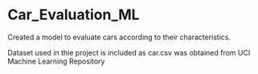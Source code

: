 # Car_Evaluation_ML

Created a model to evaluate cars according to their characteristics.

Dataset used in thie project is included as car.csv was obtained from UCI Machine Learning Repository 

